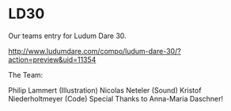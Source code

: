 LD30
====

Our teams entry for Ludum Dare 30.

http://www.ludumdare.com/compo/ludum-dare-30/?action=preview&uid=11354

The Team:

Philip Lammert (Illustration) 
Nicolas Neteler (Sound) 
Kristof Niederholtmeyer (Code) 
Special Thanks to Anna-Maria Daschner! 
